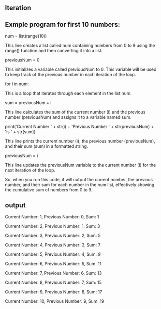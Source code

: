 ## Iteration


## Exmple program for first 10 numbers:

num = list(range(10))

This line creates a list called num containing numbers from 0 to 9 using the range() function and then converting it into a list.

previousNum = 0


This initializes a variable called previousNum to 0. This variable will be used to keep track of the previous number in each iteration of the loop.

for i in num:

This is a loop that iterates through each element in the list num.

sum = previousNum + i

This line calculates the sum of the current number (i) and the previous number (previousNum) and assigns it to a variable named sum.


print('Current Number ' + str(i) + 'Previous Number ' + str(previousNum) + 'is ' + str(sum))


This line prints the current number (i), the previous number (previousNum), and their sum (sum) in a formatted string.


previousNum = i


This line updates the previousNum variable to the current number (i) for the next iteration of the loop.


So, when you run this code, it will output the current number, the previous number, and their sum for each number in the num list, effectively showing the cumulative sum of numbers from 0 to 9.

## output

Current Number: 1, Previous Number: 0, Sum: 1

Current Number: 2, Previous Number: 1, Sum: 3

Current Number: 3, Previous Number: 2, Sum: 5

Current Number: 4, Previous Number: 3, Sum: 7

Current Number: 5, Previous Number: 4, Sum: 9

Current Number: 6, Previous Number: 5, Sum: 11

Current Number: 7, Previous Number: 6, Sum: 13

Current Number: 8, Previous Number: 7, Sum: 15

Current Number: 9, Previous Number: 8, Sum: 17

Current Number: 10, Previous Number: 9, Sum: 19
